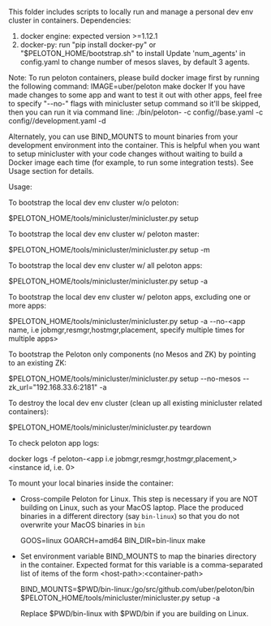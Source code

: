 This folder includes scripts to locally run and manage a personal dev env cluster in containers.
Dependencies:
1) docker engine: expected version >=1.12.1
2) docker-py: run "pip install docker-py" or "$PELOTON_HOME/bootstrap.sh" to install
Update 'num_agents' in config.yaml to change number of mesos slaves, by default 3 agents.

Note:
To run peloton containers, please build docker image first by running the following command:
IMAGE=uber/peloton make docker
If you have made changes to some app and want to test it out with other apps, feel free to
specify "--no-<app>" flags with minicluster setup command so it'll be skipped, then you can run
it via command line:
./bin/peloton-<app> -c config/<app>/base.yaml -c config/<app>/development.yaml -d

Alternately, you can use BIND_MOUNTS to mount binaries from your development environment
into the container. This is helpful when you want to setup minicluster with your code
changes without waiting to build a Docker image each time (for example, to run some
integration tests). See Usage section for details.

Usage:

To bootstrap the local dev env cluster w/o peloton:

$PELOTON_HOME/tools/minicluster/minicluster.py setup

To bootstrap the local dev env cluster w/ peloton master:

$PELOTON_HOME/tools/minicluster/minicluster.py setup -m

To bootstrap the local dev env cluster w/ all peloton apps:

$PELOTON_HOME/tools/minicluster/minicluster.py setup -a

To bootstrap the local dev env cluster w/ peloton apps, excluding one or more apps:

$PELOTON_HOME/tools/minicluster/minicluster.py setup -a --no-<app name, i.e jobmgr,resmgr,hostmgr,placement, specify multiple times for multiple apps>

To bootstrap the Peloton only components (no Mesos and ZK) by pointing to an existing ZK:

$PELOTON_HOME/tools/minicluster/minicluster.py setup --no-mesos --zk_url="192.168.33.6:2181" -a

To destroy the local dev env cluster (clean up all existing minicluster related containers):

$PELOTON_HOME/tools/minicluster/minicluster.py teardown

To check peloton app logs:

docker logs -f peloton-<app i.e jobmgr,resmgr,hostmgr,placement,><instance id, i.e. 0>

To mount your local binaries inside the container:

* Cross-compile Peloton for Linux. This step is necessary if you are NOT building on Linux,
such as your MacOS laptop. Place the produced binaries in a different directory
(say `bin-linux`) so that you do not overwrite your MacOS binaries in `bin`

    GOOS=linux GOARCH=amd64 BIN_DIR=bin-linux make

* Set environment variable BIND_MOUNTS to map the binaries directory in the container.
Expected format for this variable is a comma-separated list of items of the form
\<host-path>:\<container-path>

    BIND_MOUNTS=$PWD/bin-linux:/go/src/github.com/uber/peloton/bin \
    $PELOTON_HOME/tools/minicluster/minicluster.py setup -a

  Replace $PWD/bin-linux with $PWD/bin if you are building on Linux.
